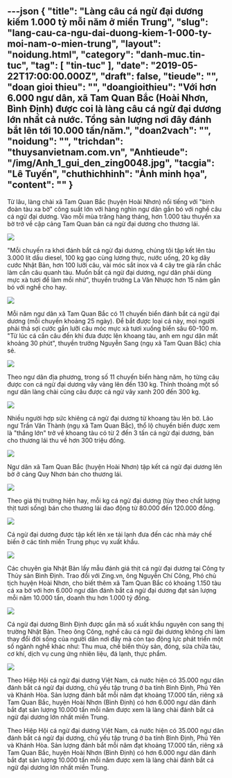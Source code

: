 ---json
{
    "title": "Làng câu cá ngừ đại dương kiếm 1.000 tỷ mỗi năm ở miền Trung",
    "slug": "lang-cau-ca-ngu-dai-duong-kiem-1-000-ty-moi-nam-o-mien-trung",
    "layout": "noidung.html",
    "category": "danh-muc.tin-tuc",
    "tag": [
        "tin-tuc"
    ],
    "date": "2019-05-22T17:00:00.000Z",
    "draft": false,
    "tieude": "",
    "doan gioi thieu": "",
    "doangioithieu": "Với hơn 6.000 ngư dân, xã Tam Quan Bắc (Hoài Nhơn, Bình Định) được coi là làng câu cá ngừ đại dương lớn nhất cả nước. Tổng sản lượng nơi đây đánh bắt lên tới 10.000 tấn/năm.",
    "doan2vach": "",
    "noidung": "",
    "trichdan": "thuysanvietnam.com.vn",
    "Anhtieude": "/img/Anh_1_gui_den_zing0048.jpg",
    "tacgia": "Lê Tuyến",
    "chuthichhinh": "Ảnh minh họa",
    "__content__": ""
}
---
<p>Từ l&acirc;u, l&agrave;ng ch&agrave;i x&atilde; Tam Quan Bắc (huyện Ho&agrave;i Nhơn) nổi tiếng với &quot;binh đo&agrave;n t&agrave;u xa bờ&quot; c&ocirc;ng suất lớn với h&agrave;ng ngh&igrave;n ngư d&acirc;n gắn b&oacute; với nghề c&acirc;u c&aacute; ngừ đại dương.&nbsp;V&agrave;o mỗi m&ugrave;a trăng h&agrave;ng th&aacute;ng, hơn 1.000 t&agrave;u thuyền xa bờ trở về cập cảng Tam Quan b&aacute;n c&aacute; ngừ đại dương cho thương l&aacute;i.&nbsp;</p>

<p><img src="https://znews-photo.zadn.vn/w1024/Uploaded/Sotntb/2019_05_19/Anh_3__gui_zing7330.jpg" /></p>

<p>&quot;Mỗi chuyến ra khơi đ&aacute;nh bắt c&aacute; ngừ đại dương, ch&uacute;ng t&ocirc;i tập kết l&ecirc;n t&agrave;u 3.000 l&iacute;t dầu diesel, 100 kg gạo c&ugrave;ng lương thực, nước uống, 20 kg d&acirc;y cước Nhật Bản, hơn 100 lưỡi c&acirc;u, v&agrave;i m&oacute;c sắt inox v&agrave; 4 c&acirc;y tre gi&agrave; rắn chắc l&agrave;m cần c&acirc;u quanh t&agrave;u. Muốn bắt c&aacute; ngừ đại dương, ngư d&acirc;n phải d&ugrave;ng mực x&agrave; tươi để l&agrave;m mồi nhử&quot;, thuyền trưởng La Văn Nhược hơn 15 năm gắn b&oacute; với nghề cho hay.</p>

<p><img src="https://znews-photo.zadn.vn/w1024/Uploaded/Sotntb/2019_05_19/Anh_12__gui__zing_8244.jpg" /></p>

<p>Mỗi năm ngư d&acirc;n x&atilde; Tam Quan Bắc c&oacute; 11 chuyến biển đ&aacute;nh bắt c&aacute; ngừ đại dương (mỗi chuyến khoảng 25 ng&agrave;y). Để bắt được loại c&aacute; n&agrave;y, mọi người phải thả sợi cước gắn lưỡi c&acirc;u m&oacute;c mực x&agrave; tươi xuống biển s&acirc;u 60-100 m. &quot;Từ l&uacute;c c&aacute; cắn c&acirc;u đến khi đưa được l&ecirc;n khoang t&agrave;u, anh em ngư d&acirc;n mất khoảng 30 ph&uacute;t&quot;, thuyền trưởng Nguyễn Sang (ngụ x&atilde; Tam Quan Bắc) chia sẻ.&nbsp;</p>

<p><img src="https://znews-photo.zadn.vn/w1024/Uploaded/Sotntb/2019_05_19/Anh_3__gui__zing_0231.jpg" /></p>

<p>Theo ngư d&acirc;n địa phương, trong số 11 chuyến biển h&agrave;ng năm, họ từng c&acirc;u được con c&aacute; ngừ đại dương v&acirc;y v&agrave;ng l&ecirc;n đến 130 kg. Thỉnh thoảng một số ngư d&acirc;n l&agrave;ng ch&agrave;i cũng c&acirc;u được c&aacute; ngừ v&acirc;y xanh 200 đến 300 kg.&nbsp;</p>

<p><img src="https://znews-photo.zadn.vn/w1024/Uploaded/Sotntb/2019_05_19/Anh_3__gui__zing_0321.jpg" /></p>

<p>Nhiều người hợp sức khi&ecirc;ng c&aacute; ngừ đại dương từ khoang t&agrave;u l&ecirc;n bờ. L&atilde;o ngư Trần Văn Th&agrave;nh (ngụ x&atilde; Tam Quan Bắc), thổ lộ chuyến biển được xem l&agrave; &quot;thắng lớn&quot; trở về khoang t&agrave;u c&oacute; từ 2 đến 3 tấn c&aacute; ngừ đại dương, b&aacute;n cho thương l&aacute;i thu về hơn 300 triệu đồng.&nbsp;</p>

<p><img src="https://znews-photo.zadn.vn/w1024/Uploaded/Sotntb/2019_05_19/Anh_4__gui__zing_1717.jpg" /></p>

<p>Ngư d&acirc;n x&atilde; Tam Quan Bắc (huyện Ho&agrave;i Nhơn) tập kết c&aacute; ngừ đại dương l&ecirc;n bờ ở cảng Quy Nhơn b&aacute;n cho thương l&aacute;i.&nbsp;</p>

<p><img src="https://znews-photo.zadn.vn/w1024/Uploaded/Sotntb/2019_05_19/Anh_9__gui__zing_8291.jpg" /></p>

<p>Theo gi&aacute; thị trường hiện hay, mỗi kg c&aacute; ngừ đại dương (t&ugrave;y theo chất lượng thịt tươi sống) b&aacute;n cho thương l&aacute;i dao động từ 80.000 đến 120.000 đồng.&nbsp;</p>

<p><img src="https://znews-photo.zadn.vn/w1024/Uploaded/Sotntb/2019_05_19/Anh_6__gui__zing_1662.jpg" /></p>

<p>C&aacute; ngừ đại dương được tập kết l&ecirc;n xe tải lạnh đưa đến c&aacute;c nh&agrave; m&aacute;y chế biến ở c&aacute;c tỉnh miền Trung phục vụ xuất khẩu.&nbsp;</p>

<p><img src="https://znews-photo.zadn.vn/w1024/Uploaded/Sotntb/2019_05_19/Anh_7__gui__zing_0276.jpg" /></p>

<p>C&aacute;c chuy&ecirc;n gia Nhật Bản lấy mẫu đ&aacute;nh gi&aacute; thịt c&aacute; ngừ đại dương tại&nbsp;C&ocirc;ng ty Thủy sản&nbsp;B&igrave;nh Định. Trao đổi với&nbsp;Zing.vn,&nbsp;&ocirc;ng Nguyễn Ch&iacute; C&ocirc;ng, Ph&oacute; chủ tịch huyện Ho&agrave;i Nhơn, cho biết th&ecirc;m x&atilde; Tam Quan Bắc c&oacute; khoảng 1.150 t&agrave;u c&aacute; xa bờ với hơn 6.000 ngư d&acirc;n đ&aacute;nh bắt c&aacute; ngừ đại dương đạt sản lượng mỗi năm 10.000 tấn, doanh thu hơn&nbsp;1.000 tỷ đồng.</p>

<p><img src="https://znews-photo.zadn.vn/w1024/Uploaded/Sotntb/2019_05_19/Anh_11__gui__zing_0298.jpg" /></p>

<p>C&aacute; ngừ đại dương B&igrave;nh Định được gắn m&atilde; số xuất khẩu nguy&ecirc;n con sang thị trường Nhật Bản. Theo &ocirc;ng C&ocirc;ng, nghề c&acirc;u c&aacute; ngừ đại dương kh&ocirc;ng chỉ l&agrave;m thay đổi đời sống của người d&acirc;n nơi đ&acirc;y m&agrave; c&ograve;n tạo động lực ph&aacute;t triển một số ng&agrave;nh nghề kh&aacute;c như: Thu mua, chế biến thủy sản, đ&oacute;ng, sửa chữa t&agrave;u, cơ kh&iacute;, dịch vụ cung ứng nhi&ecirc;n liệu, đ&aacute; lạnh, thực phẩm.</p>

<p><img src="https://znews-photo.zadn.vn/w1024/Uploaded/Sotntb/2019_05_19/Anh_8__gui__zing_0316.jpg" /></p>

<p>Theo Hiệp Hội c&aacute; ngừ đại dương Việt Nam, cả nước hiện c&oacute; 35.000 ngư d&acirc;n đ&aacute;nh bắt c&aacute; ngừ đại dương, chủ yếu tập trung ở ba tỉnh B&igrave;nh Định, Ph&uacute; Y&ecirc;n v&agrave; Kh&aacute;nh H&ograve;a. Sản lượng đ&aacute;nh bắt mỗi năm đạt khoảng 17.000 tấn, ri&ecirc;ng x&atilde; Tam Quan Bắc, huyện Ho&agrave;i Nhơn (B&igrave;nh Định) c&oacute; hơn 6.000 ngư d&acirc;n đ&aacute;nh bắt đạt sản lượng 10.000 tấn mỗi năm được xem l&agrave; l&agrave;ng ch&agrave;i đ&aacute;nh bắt c&aacute; ngừ đại dương lớn nhất miền Trung.&nbsp;</p>

<p>Theo Hiệp Hội c&aacute; ngừ đại dương Việt Nam, cả nước hiện c&oacute; 35.000 ngư d&acirc;n đ&aacute;nh bắt c&aacute; ngừ đại dương, chủ yếu tập trung ở ba tỉnh B&igrave;nh Định, Ph&uacute; Y&ecirc;n v&agrave; Kh&aacute;nh H&ograve;a. Sản lượng đ&aacute;nh bắt mỗi năm đạt khoảng 17.000 tấn, ri&ecirc;ng x&atilde; Tam Quan Bắc, huyện Ho&agrave;i Nhơn (B&igrave;nh Định) c&oacute; hơn 6.000 ngư d&acirc;n đ&aacute;nh bắt đạt sản lượng 10.000 tấn mỗi năm được xem l&agrave; l&agrave;ng ch&agrave;i đ&aacute;nh bắt c&aacute; ngừ đại dương lớn nhất miền Trung.&nbsp;</p>

